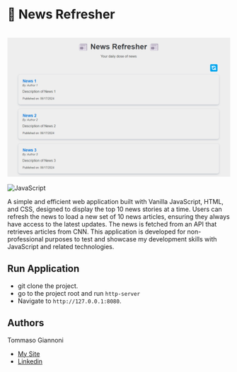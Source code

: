 # 📰 News Refresher
<br/>
<img src="https://github.com/tommasogiannoni/newsrefresher/blob/main/assets/preview.png"></h2>
<br/>

![JavaScript](https://img.shields.io/badge/Language-javascript-blue)

A simple and efficient web application built with Vanilla JavaScript, HTML, and CSS, 
designed to display the top 10 news stories at a time. 
Users can refresh the news to load a new set of 10 news articles, 
ensuring they always have access to the latest updates. 
The news is fetched from an API that retrieves articles from CNN. 
This application is developed for non-professional purposes to test and showcase my development skills 
with JavaScript and related technologies.

## Run Application

- git clone the project.
- go to the project root and run `http-server`
- Navigate to `http://127.0.0.1:8080`.

## Authors
Tommaso Giannoni

- [My Site](https://www.tommasogiannoni.com)
- [Linkedin](https://www.linkedin.com/in/tommasogiannoni)
